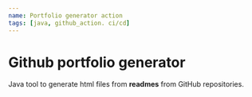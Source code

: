 ```yaml
---
name: Portfolio generator action
tags: [java, github_action. ci/cd]
---
```

# Github portfolio generator

Java tool to generate html files from **readmes** from GitHub repositories.
